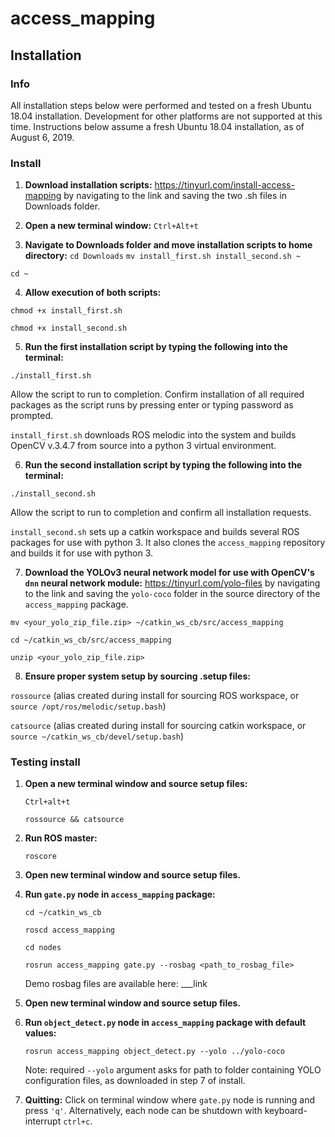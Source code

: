 # access_mapping
## Installation
### Info
All installation steps below were performed and tested on a fresh Ubuntu 18.04 installation. Development for other platforms are not supported at this time. Instructions below assume a fresh Ubuntu 18.04 installation, as of August 6, 2019.
### Install
1. **Download installation scripts:** https://tinyurl.com/install-access-mapping by navigating to the link and saving the two .sh files in Downloads folder.

2. **Open a new terminal window:**
    `Ctrl+Alt+t`

3. **Navigate to Downloads folder and move installation scripts to home directory:**
    `cd Downloads`
    `mv install_first.sh install_second.sh ~ `

  `cd ~`

4. **Allow execution of both scripts:**

  `chmod +x install_first.sh`

  `chmod +x install_second.sh`

5. **Run the first installation script by typing the following into the terminal:**

  `./install_first.sh`

  Allow the  script to run to completion. Confirm installation of all required packages as the script runs by pressing enter or typing password as prompted.

  `install_first.sh` downloads ROS melodic into the system and builds OpenCV v.3.4.7 from source into a python 3 virtual environment.

6. **Run the second installation script by typing the following into the terminal:**

  `./install_second.sh`

  Allow the script to run to completion and confirm all installation requests.

  `install_second.sh` sets up a catkin workspace and builds several ROS packages for use with python 3. It also clones the `access_mapping` repository and builds it for use with python 3.

7. **Download the YOLOv3 neural network model for use with OpenCV's `dnn` neural network module:** https://tinyurl.com/yolo-files  by navigating to the link and saving the `yolo-coco` folder in the source directory of the `access_mapping` package.

  `mv <your_yolo_zip_file.zip> ~/catkin_ws_cb/src/access_mapping`

  `cd ~/catkin_ws_cb/src/access_mapping`

  `unzip <your_yolo_zip_file.zip>`

8. **Ensure proper system setup by sourcing  .setup files:**

  `rossource` (alias created during install for sourcing ROS workspace, or `source /opt/ros/melodic/setup.bash`)

  `catsource` (alias created during install for sourcing catkin workspace, or `source ~/catkin_ws_cb/devel/setup.bash`)

### Testing install
1. **Open a new terminal window and source setup files:**

   `Ctrl+alt+t`

   `rossource && catsource`

2. **Run ROS master:**

   `roscore`

3. **Open new terminal window and source setup files.**

4. **Run `gate.py` node in `access_mapping` package:**

   `cd ~/catkin_ws_cb`

   `roscd access_mapping`

   `cd nodes`

   `rosrun access_mapping gate.py --rosbag <path_to_rosbag_file>`

   Demo rosbag files are available here: ___link

5. **Open new terminal window and source setup files.**

6. **Run `object_detect.py` node in `access_mapping` package with default values:**

   `rosrun access_mapping object_detect.py --yolo ../yolo-coco`

   Note: required `--yolo` argument asks for path to folder containing YOLO configuration files, as downloaded in step 7 of install.

7. **Quitting:** Click on terminal window where `gate.py` node is running and press `'q'`. Alternatively, each node can be shutdown with keyboard-interrupt `ctrl+c`.

  